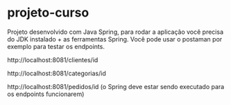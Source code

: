 # projeto-curso
Projeto desenvolvido com Java Spring, para rodar a aplicação você precisa do JDK instalado + as ferramentas Spring.
Você pode usar o postaman por exemplo para testar os endpoints.

http://localhost:8081/clientes/id

http://localhost:8081/categorias/id

http://localhost:8081/pedidos/id
(o Spring deve estar sendo executado para os endpoints funcionarem)
